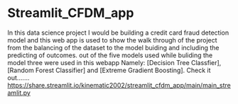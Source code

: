 # Streamlit_CFDM_app
In this data science project I would be building a credit card fraud detection model and this web app is used to show the walk through of the project from the balancing of the dataset to the model buiding and including the predicting of outcomes. out of the five models used while  buliding the model three were used in this webapp Namely: [Decision Tree Classfier],  [Random Forest Classifier] and [Extreme Gradient Boosting].
Check it out....... https://share.streamlit.io/kinematic2002/streamlit_cfdm_app/main/main_streamlit.py